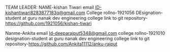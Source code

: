   TEAM LEADER:
  NAME-kishan Tiwari
  email ID-kishantiwari8283877183q@gmail.com
  College rollno-1921056
  DEsignation-student at guru nanak dev engineering college 
  link to git repository-https://github.com/1921056/kishan-tiwari
 
  
  
  Nanme-Ankita 
  email Id-deeparajput5348@gmail.com
  college rollno-1921010
  designation-student at guru nanak dev engineering college
  link to git repository-https://github.com/Ankita11112/anku-rajput
